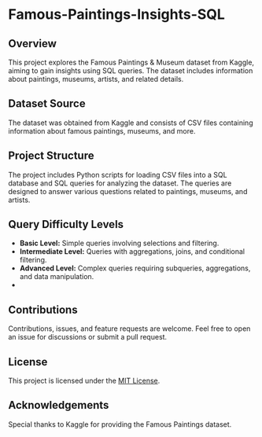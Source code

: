 # Famous-Paintings-Insights-SQL

## Overview

This project explores the Famous Paintings & Museum dataset from Kaggle, aiming to gain insights using SQL queries. The dataset includes information about paintings, museums, artists, and related details.

## Dataset Source

The dataset was obtained from Kaggle and consists of CSV files containing information about famous paintings, museums, and more.

## Project Structure

The project includes Python scripts for loading CSV files into a SQL database and SQL queries for analyzing the dataset. The queries are designed to answer various questions related to paintings, museums, and artists.



## Query Difficulty Levels

- **Basic Level:** Simple queries involving selections and filtering.
- **Intermediate Level:** Queries with aggregations, joins, and conditional filtering.
- **Advanced Level:** Complex queries requiring subqueries, aggregations, and data manipulation.
- 

## Contributions

Contributions, issues, and feature requests are welcome. Feel free to open an issue for discussions or submit a pull request.

## License

This project is licensed under the [MIT License](LICENSE).

## Acknowledgements

Special thanks to Kaggle for providing the Famous Paintings dataset.

